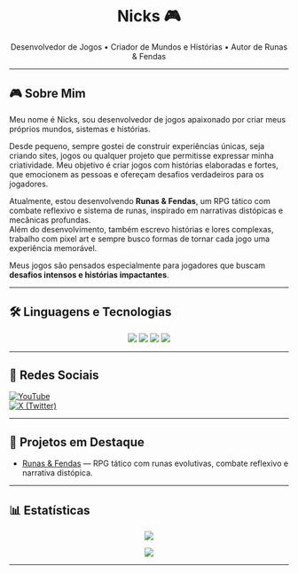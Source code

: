 <h1 align="center">Nicks 🎮</h1>

<p align="center">
  Desenvolvedor de Jogos • Criador de Mundos e Histórias • Autor de Runas & Fendas
</p>

---

## 🎮 Sobre Mim

Meu nome é Nicks, sou desenvolvedor de jogos apaixonado por criar meus próprios mundos, sistemas e histórias.

Desde pequeno, sempre gostei de construir experiências únicas, seja criando sites, jogos ou qualquer projeto que permitisse expressar minha criatividade. Meu objetivo é criar jogos com histórias elaboradas e fortes, que emocionem as pessoas e ofereçam desafios verdadeiros para os jogadores.

Atualmente, estou desenvolvendo **Runas & Fendas**, um RPG tático com combate reflexivo e sistema de runas, inspirado em narrativas distópicas e mecânicas profundas.  
Além do desenvolvimento, também escrevo histórias e lores complexas, trabalho com pixel art e sempre busco formas de tornar cada jogo uma experiência memorável.

Meus jogos são pensados especialmente para jogadores que buscam **desafios intensos e histórias impactantes**.

---

## 🛠️ Linguagens e Tecnologias

<p align="center">
<img src="https://img.shields.io/badge/GameMaker-2023.x-blue?logo=gamemakerstudio&logoColor=white">
<img src="https://img.shields.io/badge/Python-3.x-yellow?logo=python&logoColor=white">
<img src="https://img.shields.io/badge/TypeScript-4.x-blue?logo=typescript&logoColor=white">
<img src="https://img.shields.io/badge/JavaScript-ES6-informational?logo=javascript&logoColor=white">
</p>

---

## 🚀 Redes Sociais

[![YouTube](https://img.shields.io/badge/YouTube-nicks_delete-red?logo=youtube&logoColor=white)](https://www.youtube.com/@nicks_delete)  
[![X (Twitter)](https://img.shields.io/badge/X-nicksx--del-black?logo=x&logoColor=white)](https://twitter.com/nicksx-del)

---

## 📌 Projetos em Destaque

- [Runas & Fendas](https://github.com/nicksx-del/runas-fendas) — RPG tático com runas evolutivas, combate reflexivo e narrativa distópica.

---

## 📊 Estatísticas

<p align="center">
  <img src="https://github-readme-stats.vercel.app/api?username=nicksx-del&show_icons=true&theme=tokyonight" />
</p>

<p align="center">
  <img src="https://github-readme-stats.vercel.app/api/top-langs/?username=nicksx-del&layout=compact&theme=tokyonight" />
</p>

---
